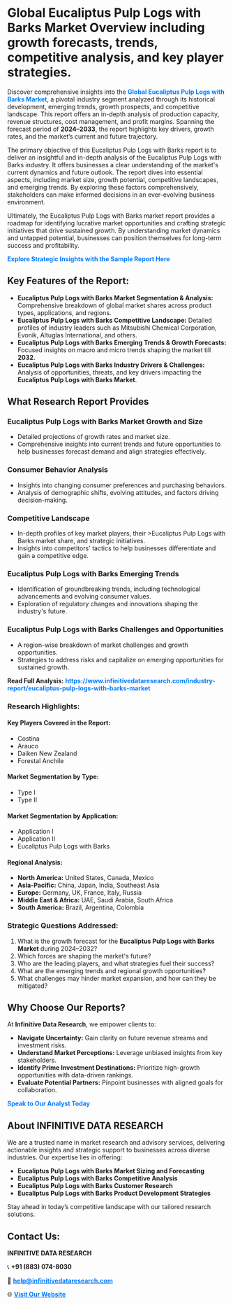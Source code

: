 <h1>Global Eucaliptus Pulp Logs with Barks Market Overview including growth forecasts, trends, competitive analysis, and key player strategies.</h1>
<p>
Discover comprehensive insights into the 
<a href="https://www.infinitivedataresearch.com/industry-report/eucaliptus-pulp-logs-with-barks-market" rel="dofollow" style="color: #007BFF; text-decoration: none;"><strong>Global Eucaliptus Pulp Logs with Barks Market</strong></a>, a pivotal industry segment analyzed through its historical development, emerging trends, growth prospects, and competitive landscape. This report offers an in-depth analysis of production capacity, revenue structures, cost management, and profit margins. Spanning the forecast period of <strong>2024–2033</strong>, the report highlights key drivers, growth rates, and the market’s current and future trajectory.
</p>
<p>
The primary objective of this Eucaliptus Pulp Logs with Barks report is to deliver an insightful and in-depth analysis of the Eucaliptus Pulp Logs with Barks industry. It offers businesses a clear understanding of the market's current dynamics and future outlook. The report dives into essential aspects, including market size, growth potential, competitive landscapes, and emerging trends. By exploring these factors comprehensively, stakeholders can make informed decisions in an ever-evolving business environment.
</p>
<p>
Ultimately, the Eucaliptus Pulp Logs with Barks market report provides a roadmap for identifying lucrative market opportunities and crafting strategic initiatives that drive sustained growth. By understanding market dynamics and untapped potential, businesses can position themselves for long-term success and profitability.
</p>
<p>
<a href="https://www.infinitivedataresearch.com/request-sample/reportId=110227" style="color: #007BFF; text-decoration: none;"><strong>Explore Strategic Insights with the Sample Report Here</strong></a>
</p>

<h2>Key Features of the Report:</h2>
<ul>
<li><strong>Eucaliptus Pulp Logs with Barks Market Segmentation & Analysis:</strong> Comprehensive breakdown of global market shares across product types, applications, and regions.</li>
<li><strong>Eucaliptus Pulp Logs with Barks Competitive Landscape:</strong> Detailed profiles of industry leaders such as Mitsubishi Chemical Corporation, Evonik, Altuglas International, and others.</li>
<li><strong>Eucaliptus Pulp Logs with Barks Emerging Trends & Growth Forecasts:</strong> Focused insights on macro and micro trends shaping the market till <strong>2032</strong>.</li>
<li><strong>Eucaliptus Pulp Logs with Barks Industry Drivers & Challenges:</strong> Analysis of opportunities, threats, and key drivers impacting the <strong>Eucaliptus Pulp Logs with Barks Market</strong>.</li>
</ul>

<h2>What Research Report Provides</h2>
<h3>Eucaliptus Pulp Logs with Barks Market Growth and Size</h3>
<ul>
<li>Detailed projections of growth rates and market size.</li>
<li>Comprehensive insights into current trends and future opportunities to help businesses forecast demand and align strategies effectively.</li>
</ul>

<h3>Consumer Behavior Analysis</h3>
<ul>
<li>Insights into changing consumer preferences and purchasing behaviors.</li>
<li>Analysis of demographic shifts, evolving attitudes, and factors driving decision-making.</li>
</ul>

<h3>Competitive Landscape</h3>
<ul>
<li>In-depth profiles of key market players, their >Eucaliptus Pulp Logs with Barks market share, and strategic initiatives.</li>
<li>Insights into competitors' tactics to help businesses differentiate and gain a competitive edge.</li>
</ul>

<h3>Eucaliptus Pulp Logs with Barks Emerging Trends</h3>
<ul>
<li>Identification of groundbreaking trends, including technological advancements and evolving consumer values.</li>
<li>Exploration of regulatory changes and innovations shaping the industry's future.</li>
</ul>

<h3>Eucaliptus Pulp Logs with Barks Challenges and Opportunities</h3>
<ul>
<li>A region-wise breakdown of market challenges and growth opportunities.</li>
<li>Strategies to address risks and capitalize on emerging opportunities for sustained growth.</li>
</ul>
<p><strong>Read Full Analysis:</strong> <a href="https://www.infinitivedataresearch.com/industry-report/eucaliptus-pulp-logs-with-barks-market" rel="dofollow" style="color: #007BFF; text-decoration: none;"><strong>https://www.infinitivedataresearch.com/industry-report/eucaliptus-pulp-logs-with-barks-market</strong></a></p>
<h3>Research Highlights:</h3>
<h4>Key Players Covered in the Report:</h4>
<ul><li>Costina</li><li>Arauco</li><li>Daiken New Zealand</li><li>Forestal Anchile</li></ul>
<h4>Market Segmentation by Type:</h4>
<ul><li>Type I</li><li>Type II</li></ul>
<h4>Market Segmentation by Application:</h4>
<ul><li>Application I</li><li>Application II</li><li>Eucaliptus Pulp Logs with Barks</li></ul>

<h4>Regional Analysis:</h4>
<ul>
<li><strong>North America:</strong> United States, Canada, Mexico</li>
<li><strong>Asia-Pacific:</strong> China, Japan, India, Southeast Asia</li>
<li><strong>Europe:</strong> Germany, UK, France, Italy, Russia</li>
<li><strong>Middle East & Africa:</strong> UAE, Saudi Arabia, South Africa</li>
<li><strong>South America:</strong> Brazil, Argentina, Colombia</li>
</ul>

<h3>Strategic Questions Addressed:</h3>
<ol>
<li>What is the growth forecast for the <strong>Eucaliptus Pulp Logs with Barks Market</strong> during 2024–2032?</li>
<li>Which forces are shaping the market's future?</li>
<li>Who are the leading players, and what strategies fuel their success?</li>
<li>What are the emerging trends and regional growth opportunities?</li>
<li>What challenges may hinder market expansion, and how can they be mitigated?</li>
</ol>

<h2>Why Choose Our Reports?</h2>
<p>At <strong>Infinitive Data Research</strong>, we empower clients to:</p>
<ul>
<li><strong>Navigate Uncertainty:</strong> Gain clarity on future revenue streams and investment risks.</li>
<li><strong>Understand Market Perceptions:</strong> Leverage unbiased insights from key stakeholders.</li>
<li><strong>Identify Prime Investment Destinations:</strong> Prioritize high-growth opportunities with data-driven rankings.</li>
<li><strong>Evaluate Potential Partners:</strong> Pinpoint businesses with aligned goals for collaboration.</li>
</ul>
<p><a href="https://www.infinitivedataresearch.com/industry-report/eucaliptus-pulp-logs-with-barks-market" rel="dofollow" style="color: #007BFF; text-decoration: none;"><strong>Speak to Our Analyst Today</strong></a></p>

<h2>About INFINITIVE DATA RESEARCH</h2>
<p>We are a trusted name in market research and advisory services, delivering actionable insights and strategic support to businesses across diverse industries. Our expertise lies in offering:</p>
<ul>
<li><strong>Eucaliptus Pulp Logs with Barks Market Sizing and Forecasting</strong></li>
<li><strong>Eucaliptus Pulp Logs with Barks Competitive Analysis</strong></li>
<li><strong>Eucaliptus Pulp Logs with Barks Customer Research</strong></li>
<li><strong>Eucaliptus Pulp Logs with Barks Product Development Strategies</strong></li>
</ul>
<p>Stay ahead in today’s competitive landscape with our tailored research solutions.</p>

<h2>Contact Us:</h2>
<p><strong>INFINITIVE DATA RESEARCH</strong></p>
<p>📞 <strong>+91 (883) 074-8030</strong></p>
<p>📧 <strong><a href="mailto:help@infinitivedataresearch.com" style="color: #007BFF;">help@infinitivedataresearch.com</a></strong></p>
<p>🌐 <strong><a href="https://www.infinitivedataresearch.com" rel="dofollow" style="color: #007BFF;">Visit Our Website</a></strong></p>